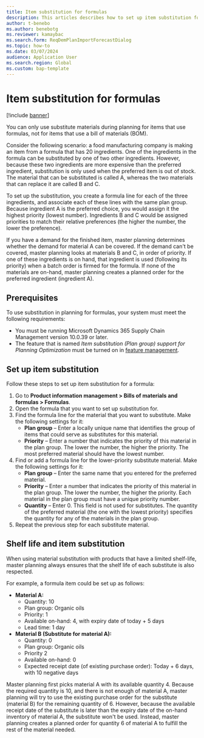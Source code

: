 ```yaml
---
title: Item substitution for formulas
description: This articles describes how to set up item substitution for formulas in master planning.
author: t-benebo
ms.author: benebotg
ms.reviewer: kamaybac
ms.search.form: ReqDemPlanImportForecastDialog
ms.topic: how-to
ms.date: 03/07/2024
audience: Application User
ms.search.region: Global
ms.custom: bap-template
---
```


# Item substitution for formulas

[!include [banner](../includes/banner.md)]

You can only use substitute materials during planning for items that use formulas, not for items that use a bill of materials (BOM).

Consider the following scenario: a food manufacturing company is making an item from a formula that has 20 ingredients. One of the ingredients in the formula can be substituted by one of two other ingredients. However, because these two ingredients are more expensive than the preferred ingredient, substitution is only used when the preferred item is out of stock. The material that can be substituted is called A, whereas the two materials that can replace it are called B and C.

To set up the substitution, you create a formula line for each of the three ingredients, and associate each of these lines with the same plan group. Because ingredient A is the preferred choice, you would assign it the highest priority (lowest number). Ingredients B and C would be assigned priorities to match their relative preferences (the higher the number, the lower the preference).

If you have a demand for the finished item, master planning determines whether the demand for material A can be covered. If the demand can't be covered, master planning looks at materials B and C, in order of priority. If one of these ingredients is on hand, that ingredient is used (following its priority) when a batch order is firmed for the formula. If none of the materials are on-hand, master planning creates a planned order for the preferred ingredient (ingredient A).

## Prerequisites

To use substitution in planning for formulas, your system must meet the following requirements:

- You must be running Microsoft Dynamics 365 Supply Chain Management version 10.0.39 or later.
- The feature that is named *Item substitution (Plan group) support for Planning Optimization* must be turned on in [feature management](../../fin-ops-core/fin-ops/get-started/feature-management/feature-management-overview.md).

## Set up item substitution

Follow these steps to set up item substitution for a formula:

1. Go to **Product information management \> Bills of materials and formulas \> Formulas**.
1. Open the formula that you want to set up substitution for.
1. Find the formula line for the material that you want to substitute. Make the following settings for it:
    - **Plan group** – Enter a locally unique name that identifies the group of items that could serve as substitutes for this material.
    - **Priority** – Enter a number that indicates the priority of this material in the plan group. The lower the number, the higher the priority. The most preferred material should have the lowest number.
1. Find or add a formula line for the lower-priority substitute material. Make the following settings for it:
    - **Plan group** – Enter the same name that you entered for the preferred material.
    - **Priority** – Enter a number that indicates the priority of this material in the plan group. The lower the number, the higher the priority. Each material in the plan group must have a unique priority number.
    - **Quantity** – Enter 0. This field is not used for substitutes. The quantity of the preferred material (the one with the lowest priority) specifies the quantity for any of the materials in the plan group.
1. Repeat the previous step for each substitute material.

## Shelf life and item substitution

When using material substitution with products that have a limited shelf-life, master planning always ensures that the shelf life of each substitute is also respected.

For example, a formula item could be set up as follows:

- **Material A:**
    - Quantity: 10
    - Plan group: Organic oils
    - Priority: 1
    - Available on-hand: 4, with expiry date of today + 5 days
    - Lead time: 1 day
- **Material B (Substitute for material A):**
    - Quantity: 0
    - Plan group: Organic oils
    - Priority 2
    - Available on-hand: 0
    - Expected receipt date (of existing purchase order): Today + 6 days, with 10 negative days

Master planning first picks material A with its available quantity 4. Because the required quantity is 10, and there is not enough of material A, master planning will try to use the existing purchase order for the substitute (material B) for the remaining quantity of 6. However, because the available receipt date of the substitute is later than the expiry date of the on-hand inventory of material A, the substitute won't be used. Instead, master planning creates a planned order for quantity 6 of material A to fulfill the rest of the material needed.
